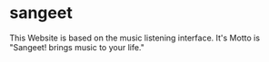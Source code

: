 # sangeet
This Website is based on the music listening interface.
It's Motto is "Sangeet! brings music to your life."
